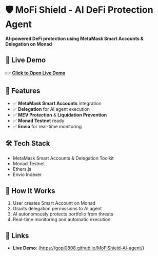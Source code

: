 # 🛡️ MoFi Shield - AI DeFi Protection Agent

**AI-powered DeFi protection using MetaMask Smart Accounts & Delegation on Monad**

## 🎯 Live Demo
👉 **[Click to Open Live Demo]((https://gopi0808.github.io/MoFiShield-AI-agent/))**

## 🚀 Features
- ✅ **MetaMask Smart Accounts** integration
- ✅ **Delegation** for AI agent execution
- ✅ **MEV Protection** & **Liquidation Prevention**
- ✅ **Monad Testnet** ready
- ✅ **Envio** for real-time monitoring


## 🛠️ Tech Stack
- MetaMask Smart Accounts & Delegation Toolkit
- Monad Testnet
- Ethers.js
- Envio Indexer

## 📖 How It Works
1. User creates Smart Account on Monad
2. Grants delegation permissions to AI agent
3. AI autonomously protects portfolio from threats
4. Real-time monitoring and automatic execution

## 🔗 Links
- **Live Demo**: (https://gopi0808.github.io/MoFiShield-AI-agent/)
